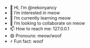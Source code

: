 - 👋 Hi, I’m @nekonyancy
- 👀 I’m interested in meow
- 🌱 I’m currently learning meow
- 💞️ I’m looking to collaborate on meow
- 📫 How to reach me: 127.0.0.1
- 😄 Pronouns: meow/woof
- ⚡ Fun fact: woof

<!---
nekonyancy/nekonyancy is a ✨ special ✨ repository because its `README.md` (this file) appears on your GitHub profile.
You can click the Preview link to take a look at your changes.
--->
